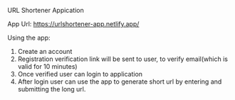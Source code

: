 URL Shortener Appication

App Url: https://urlshortener-app.netlify.app/

Using the app:
1. Create an account
2. Registration verification link will be sent to user, to verify email(which is valid for 10 minutes)
3. Once verified user can login to application
4. After login user can use the app to generate short url by entering and submitting the long url.